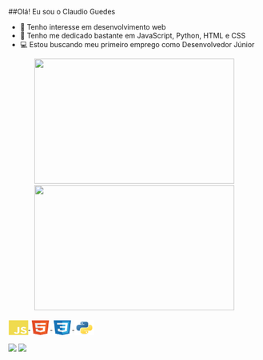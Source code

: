 ##Olá! Eu sou o Claudio Guedes

- 👀 Tenho interesse em desenvolvimento web
- 🌱 Tenho me dedicado bastante em JavaScript, Python, HTML e CSS
- :computer: Estou buscando meu primeiro emprego como Desenvolvedor Júnior


<div align="center">
  <a href="https://github.com/Cl4udi0Gued3s">
  <img height="250px" width="400px" src="https://github-readme-stats.vercel.app/api?username=Cl4udi0Gued3s&show_icons=true&theme=dark&include_all_commits=true&count_private=true"/>
  <img height="250px" width="400px" src="https://github-readme-stats.vercel.app/api/top-langs/?username=Cl4udi0Gued3s&layout=compact&langs_count=7&theme=dark"/>
</div>

 <div style="display: inline_block"><br>
  <img align="center" height="30" width="40" src="https://raw.githubusercontent.com/devicons/devicon/master/icons/javascript/javascript-plain.svg">
  <img align="center" height="30" width="40" src="https://raw.githubusercontent.com/devicons/devicon/master/icons/html5/html5-original.svg">
  <img align="center" height="30" width="40" src="https://raw.githubusercontent.com/devicons/devicon/master/icons/css3/css3-original.svg">
  <img align="center" height="30" width="40" src="https://raw.githubusercontent.com/devicons/devicon/master/icons/python/python-original.svg">
</div>
  <br>
<div> 
  <a href = "mailto:cgsarmentosilva@gmail.com"><img src="https://img.shields.io/badge/-Gmail-%23333?style=for-the-badge&logo=gmail&logoColor=white" target="_blank"></a>
  <a href="https://www.linkedin.com/in/claudio-guedes-0144b91a5/" target="_blank"><img src="https://img.shields.io/badge/-LinkedIn-%230077B5?style=for-the-badge&logo=linkedin&logoColor=white" target="_blank"></a> 
</div>
